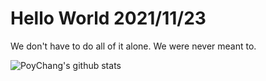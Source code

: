 # Hello World 2021/11/23

We don't have to do all of it alone. We were never meant to.

![PoyChang's github stats](https://github-readme-stats.vercel.app/api?username=poychang&show_icons=true&theme=dracula)
